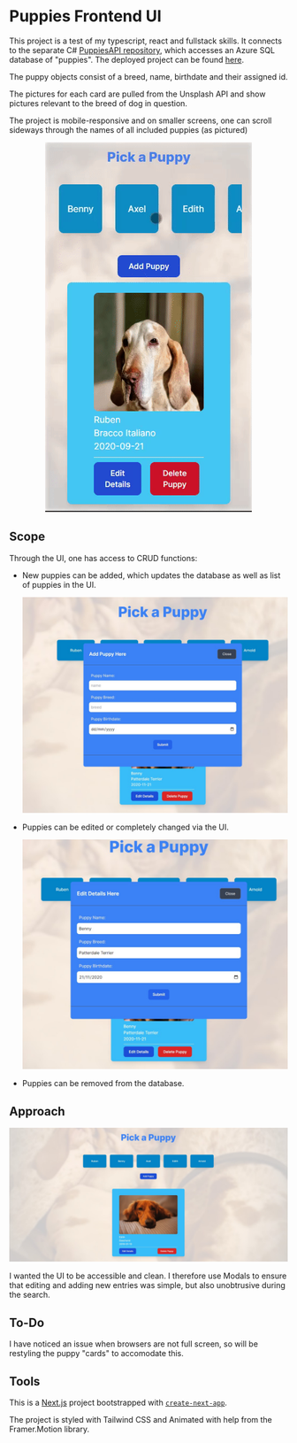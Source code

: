 # Puppies Frontend UI

This project is a test of my typescript, react and fullstack skills. It connects to the separate C# [PuppiesAPI repository](https://github.com/SMooreSwe/dotnetPuppies), which accesses an Azure SQL database of "puppies". The deployed project can be found [here](https://puppypicker.vercel.app/).

The puppy objects consist of a breed, name, birthdate and their assigned id.

The pictures for each card are pulled from the Unsplash API and show pictures relevant to the breed of dog in question. 

The project is mobile-responsive and on smaller screens, one can scroll sideways through the names of all included puppies (as pictured)

<div align=center>
 <img src="public/PhoneGIF.gif"/>
</div>
 
## Scope

Through the UI, one has access to CRUD functions:

- New puppies can be added, which updates the database as well as list of puppies in the UI.

  ![A view of the creation UI](public/UIcreate.jpg)

- Puppies can be edited or completely changed via the UI.

  ![A view of the editing UI](public/UIedit.jpg)

- Puppies can be removed from the database.


## Approach

![A view of the UI](public/UIscreenshot.jpg)

I wanted the UI to be accessible and clean. I therefore use Modals to ensure that editing and adding new entries was simple, but also unobtrusive during the search.

## To-Do

I have noticed an issue when browsers are not full screen, so will be restyling the puppy "cards" to accomodate this.

## Tools

This is a [Next.js](https://nextjs.org/) project bootstrapped with [`create-next-app`](https://github.com/vercel/next.js/tree/canary/packages/create-next-app).

The project is styled with Tailwind CSS and Animated with help from the Framer.Motion library.
